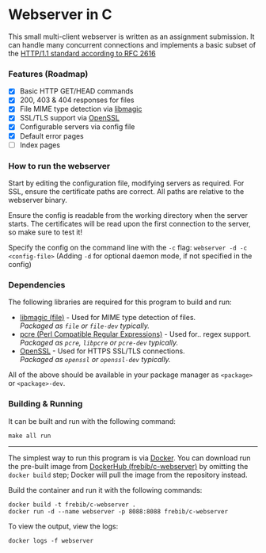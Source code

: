 # Webserver in C

This small multi-client webserver is written as an assignment submission.
It can handle many concurrent connections and implements a basic subset of the [HTTP/1.1 standard according to RFC 2616](https://www.ietf.org/rfc/rfc2616.txt)

### Features (Roadmap)
* [x] Basic HTTP GET/HEAD commands
* [x] 200, 403 & 404 responses for files
* [x] File MIME type detection via [libmagic](https://github.com/file/file)
* [x] SSL/TLS support via [OpenSSL](https://github.com/openssl/openssl)
* [x] Configurable servers via config file
* [x] Default error pages
* [ ] Index pages

### How to run the webserver
Start by editing the configuration file, modifying servers as required.
For SSL, ensure the certificate paths are correct. All paths are relative to the webserver binary.

Ensure the config is readable from the working directory when the server starts. The certificates will be read upon the first connection to the server, so make sure to test it!

Specify the config on the command line with the `-c` flag: `webserver -d -c <config-file>` (Adding `-d` for optional daemon mode, if not specified in the config)

### Dependencies
The following libraries are required for this program to build and run:

 * [libmagic (file)](https://github.com/file/file) - Used for MIME type detection of files.  
    _Packaged as `file` or `file-dev` typically._
 * [pcre (Perl Compatible Regular Expressions)](http://www.pcre.org/) - Used for.. regex support.  
    _Packaged as `pcre`, `libpcre` or `pcre-dev` typically._
 * [OpenSSL](https://github.com/openssl/openssl) - Used for HTTPS SSL/TLS connections.  
    _Packaged as `openssl` or `openssl-dev` typically._

All of the above should be available in your package manager as `<package>` or `<package>-dev`.


### Building & Running
It can be built and run with the following command:

```
make all run
```

---

The simplest way to run this program is via [Docker](https://www.docker.com/). You can download run the pre-built image from [DockerHub (frebib/c-webserver)](https://hub.docker.com/r/frebib/c-webserver/) by omitting the `docker build` step; Docker will pull the image from the repository instead.  

Build the container and run it with the following commands:

```
docker build -t frebib/c-webserver .
docker run -d --name webserver -p 8088:8088 frebib/c-webserver
```

To view the output, view the logs:
```
docker logs -f webserver
```

